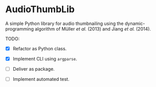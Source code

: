 # AudioThumbLib

A simple Python library for audio thumbnailing using the dynamic-programming algorithm of Müller *et al.* (2013) and Jiang *et al.* (2014).

TODO:

- [X] Refactor as Python class.
- [X] Implement CLI using `argparse`.
- [ ] Deliver as package.
- [ ] Implement automated test.


